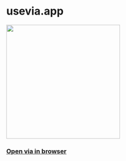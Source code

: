 # usevia.app

<img src="https://github.com/Sn0w3W/via/blob/main/public/images/chippy.png" width="300"/>

### [Open via in browser](googlechromes://sn0w3w.github.io/via/#/)
